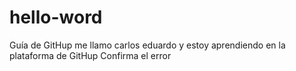 # hello-word
Guía de GitHup
me llamo carlos eduardo y estoy aprendiendo en la plataforma de GitHup
Confirma el error

